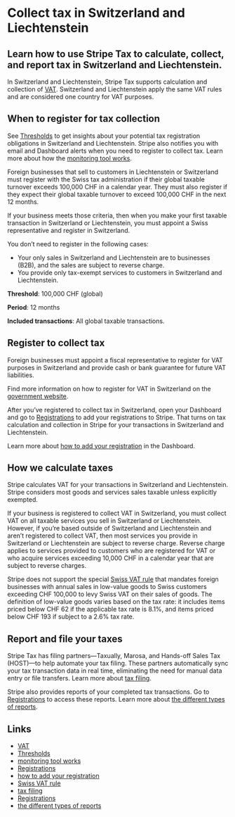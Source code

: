 # Collect tax in Switzerland and Liechtenstein

## Learn how to use Stripe Tax to calculate, collect, and report tax in Switzerland and Liechtenstein.

In Switzerland and Liechtenstein, Stripe Tax supports calculation and collection
of [VAT](https://www.estv.admin.ch/estv/en/home/value-added-tax.html).
Switzerland and Liechtenstein apply the same VAT rules and are considered one
country for VAT purposes.

## When to register for tax collection

See [Thresholds](https://dashboard.stripe.com/tax/thresholds) to get insights
about your potential tax registration obligations in Switzerland and
Liechtenstein. Stripe also notifies you with email and Dashboard alerts when you
need to register to collect tax. Learn more about how the [monitoring tool
works](https://docs.stripe.com/tax/monitoring).

Foreign businesses that sell to customers in Liechtenstein or Switzerland must
register with the Swiss tax administration if their global taxable turnover
exceeds 100,000 CHF in a calendar year. They must also register if they expect
their global taxable turnover to exceed 100,000 CHF in the next 12 months.

If your business meets those criteria, then when you make your first taxable
transaction in Switzerland or Liechtenstein, you must appoint a Swiss
representative and register in Switzerland.

You don’t need to register in the following cases:

- Your only sales in Switzerland and Liechtenstein are to businesses (B2B), and
the sales are subject to reverse charge.
- You provide only tax-exempt services to customers in Switzerland and
Liechtenstein.

**Threshold**: 100,000 CHF (global)

**Period**: 12 months

**Included transactions**: All global taxable transactions.

## Register to collect tax

Foreign businesses must appoint a fiscal representative to register for VAT
purposes in Switzerland and provide cash or bank guarantee for future VAT
liabilities.

Find more information on how to register for VAT in Switzerland on the
[government
website](https://www.estv.admin.ch/estv/en/home/value-added-tax.html).

After you’ve registered to collect tax in Switzerland, open your Dashboard and
go to
[Registrations](https://dashboard.stripe.com/tax/registrations?location=ch) to
add your registrations to Stripe. That turns on tax calculation and collection
in Stripe for your transactions in Switzerland and Liechtenstein.

Learn more about [how to add your
registration](https://docs.stripe.com/tax/registering#track-your-registrations-in-the-tax-dashboard)
in the Dashboard.

## How we calculate taxes

Stripe calculates VAT for your transactions in Switzerland and Liechtenstein.
Stripe considers most goods and services sales taxable unless explicitly
exempted.

If your business is registered to collect VAT in Switzerland, you must collect
VAT on all taxable services you sell in Switzerland or Liechtenstein. However,
if you’re based outside of Switzerland and Liechtenstein and aren’t registered
to collect VAT, then most services you provide in Switzerland or Liechtenstein
are subject to reverse charge. Reverse charge applies to services provided to
customers who are registered for VAT or who acquire services exceeding 10,000
CHF in a calendar year that are subject to reverse charges.

Stripe does not support the special [Swiss VAT
rule](https://www.gate.estv.admin.ch/mwst-webpublikationen/public/pages/taxInfos/cipherDisplay.xhtml?publicationId=1551451&componentId=1551564)
that mandates foreign businesses with annual sales in low-value goods to Swiss
customers exceeding CHF 100,000 to levy Swiss VAT on their sales of goods. The
definition of low-value goods varies based on the tax rate: it includes items
priced below CHF 62 if the applicable tax rate is 8.1%, and items priced below
CHF 193 if subject to a 2.6% tax rate.

## Report and file your taxes

Stripe Tax has filing partners—Taxually, Marosa, and Hands-off Sales Tax
(HOST)—to help automate your tax filing. These partners automatically sync your
tax transaction data in real time, eliminating the need for manual data entry or
file transfers. Learn more about [tax
filing](https://docs.stripe.com/tax/filing).

Stripe also provides reports of your completed tax transactions. Go to
[Registrations](https://dashboard.stripe.com/tax/registrations) to access these
reports. Learn more about [the different types of
reports](https://docs.stripe.com/tax/reports).

## Links

- [VAT](https://www.estv.admin.ch/estv/en/home/value-added-tax.html)
- [Thresholds](https://dashboard.stripe.com/tax/thresholds)
- [monitoring tool works](https://docs.stripe.com/tax/monitoring)
- [Registrations](https://dashboard.stripe.com/tax/registrations?location=ch)
- [how to add your
registration](https://docs.stripe.com/tax/registering#track-your-registrations-in-the-tax-dashboard)
- [Swiss VAT
rule](https://www.gate.estv.admin.ch/mwst-webpublikationen/public/pages/taxInfos/cipherDisplay.xhtml?publicationId=1551451&componentId=1551564)
- [tax filing](https://docs.stripe.com/tax/filing)
- [Registrations](https://dashboard.stripe.com/tax/registrations)
- [the different types of reports](https://docs.stripe.com/tax/reports)